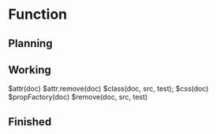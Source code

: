 # Function

## Planning

## Working
$attr(doc)
$attr.remove(doc)
$class(doc, src, test);
$css(doc)
$propFactory(doc)
$remove(doc, src, test)

## Finished

